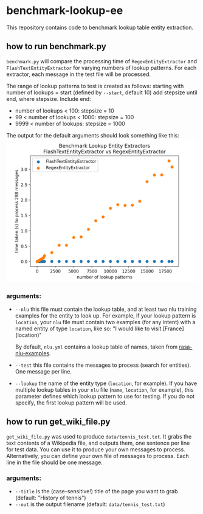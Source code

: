 # benchmark-lookup-ee
This repository contains code to benchmark lookup table entity extraction.

## how to run benchmark.py ##
`benchmark.py` will compare the processing time of `RegexEntityExtractor` and `FlashTextEntityExtractor` for varying numbers
of lookup patterns. For each extractor, each message in the test file will be processed.

The range of lookup patterns to test is created as follows:
starting with number of lookups = start (defined by `--start`, default 10) add stepsize until end, where 
stepsize. Include end:
- number of lookups < 100: stepsize = 10
- 99 < number of lookups < 1000: stepsize = 100
- 9999 < number of lookups: stepsize = 1000

The output for the default arguments should look something like this:
![Scatter plots of number of lookups processed vs time taken for FlashTextEE and RegexEE for lookups in nlu.yml, on tennis_test. FlashTextEE is almost constant, whereas RegexEE is linear](data/bmark.png)

### arguments: ###
- `--nlu` this file must contain the lookup table, and at least two nlu training examples for the entity to look up. For
  example, if your lookup pattern is `location`, your `nlu` file must contain two examples (for any intent) with a named
  entity of type `location`, like so: "I would like to visit \[France\](location)"
  
  By default, `nlu.yml` contains a lookup table of names, taken from [rasa-nlu-examples](https://github.com/RasaHQ/rasa-nlu-examples/tree/main/data/namelists/usa).

- `--test` this file contains the messages to process (search for entities). One message per line.

- `--lookup` the name of the entity type (`location`, for example). If you have multiple lookup tables in your `nlu` 
  file (`name`, `location`, for example), this parameter defines which lookup pattern to use for testing. If you do not
  specify, the first lookup pattern will be used.
  
## how to run get_wiki_file.py ##
`get_wiki_file.py` was used to produce `data/tennis_test.txt`. It grabs the text contents of a Wikipedia file, and 
outputs them, one sentence per line for test data. You can use it to produce your own messages to process. 
Alternatively, you can define your own file of messages to process. Each line in the file should be one message.

### arguments: ###
- `--title` is the (case-sensitive!) title of the page you want to grab (default: "History of tennis")
- `--out` is the output filename (default: `data/tennis_test.txt`)
